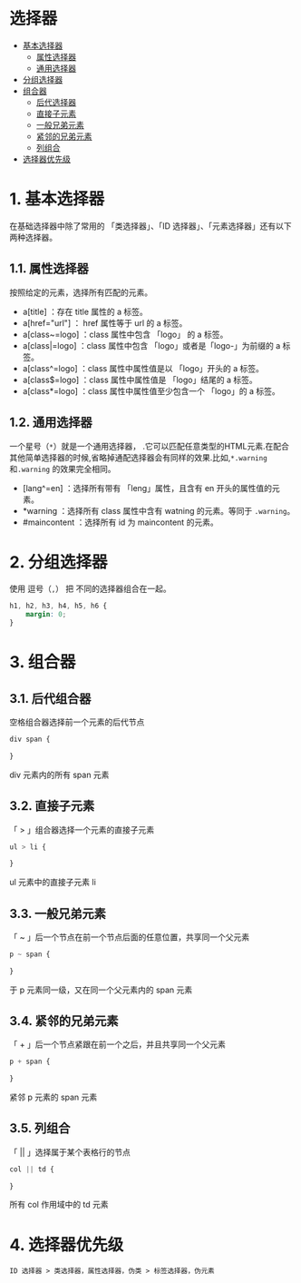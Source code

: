 # 选择器

- [基本选择器](#1-基本选择器)
  - [属性选择器](#11-属性选择器)
  - [通用选择器](#12-通用选择器)
- [分组选择器](#2-分组选择器)
- [组合器](#3-组合器)
  - [后代选择器](#31-后代选择器)
  - [直接子元素](#32-直接子元素)
  - [一般兄弟元素](#33-一般兄弟元素)
  - [紧邻的兄弟元素](#34-紧邻的兄弟元素)
  - [列组合](#35-列组合)
- [选择器优先级](#4-选择器优先级)


# 1. 基本选择器
在基础选择器中除了常用的 「类选择器」、「ID 选择器」、「元素选择器」还有以下两种选择器。

## 1.1. 属性选择器
按照给定的元素，选择所有匹配的元素。

-  a[title] ：存在 title 属性的 a 标签。
-  a[href="url"] ： href 属性等于 url 的 a 标签。
-  a[class~=logo] ：class 属性中包含 「logo」 的 a 标签。
-  a[class|=logo] ：class 属性中包含 「logo」或者是「logo-」为前缀的 a 标签。
-  a[class^=logo] ：class 属性中属性值是以 「logo」开头的 a 标签。
-  a[class$=logo] ：class 属性中属性值是 「logo」结尾的 a 标签。
-  a[class*=logo] ：class 属性中属性值至少包含一个 「logo」的 a 标签。

## 1.2. 通用选择器
一个星号（`*`）就是一个通用选择器， .它可以匹配任意类型的HTML元素.在配合其他简单选择器的时候,省略掉通配选择器会有同样的效果.比如,`*.warning` 和`.warning` 的效果完全相同。

-  [lang^=en] ：选择所有带有 「leng」属性，且含有 en 开头的属性值的元素。
-  *warning ：选择所有 class 属性中含有 watning 的元素。等同于 `.warning`。
-  #maincontent ：选择所有 id 为 maincontent 的元素。


# 2. 分组选择器
使用 逗号（`,`） 把 不同的选择器组合在一起。

```css
h1, h2, h3, h4, h5, h6 {
    margin: 0;
}
```


# 3. 组合器
## 3.1. 后代组合器
空格组合器选择前一个元素的后代节点
```css
div span {
    
}
```
div 元素内的所有 span 元素

## 3.2. 直接子元素
「 > 」组合器选择一个元素的直接子元素

```css
ul > li {
    
}
```
ul 元素中的直接子元素 li

## 3.3. 一般兄弟元素
「 ~ 」后一个节点在前一个节点后面的任意位置，共享同一个父元素

```css
p ~ span {
    
}
```
于 p 元素同一级，又在同一个父元素内的 span 元素


## 3.4. 紧邻的兄弟元素
「 + 」后一个节点紧跟在前一个之后，并且共享同一个父元素

```css
p + span {
    
}
```

紧邻 p 元素的 span 元素


## 3.5. 列组合

「 || 」选择属于某个表格行的节点

```css
col || td {
    
}
```

所有 col 作用域中的 td 元素


# 4. 选择器优先级
```
ID 选择器 > 类选择器，属性选择器，伪类 > 标签选择器，伪元素
```
